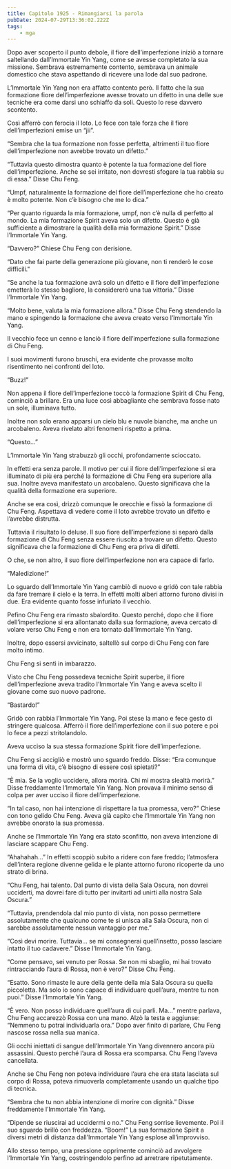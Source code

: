 ```yaml
---
title: Capitolo 1925 - Rimangiarsi la parola
pubDate: 2024-07-29T13:36:02.222Z
tags:
    - mga
---
```


Dopo aver scoperto il punto debole, il fiore dell’imperfezione iniziò a tornare saltellando dall’Immortale Yin Yang, come se avesse completato la sua missione. Sembrava estremamente contento, sembrava un animale domestico che stava aspettando di ricevere una lode dal suo padrone.

L’Immortale Yin Yang non era affatto contento però. Il fatto che la sua formazione fiore dell’imperfezione avesse trovato un difetto in una delle sue tecniche era come darsi uno schiaffo da soli. Questo lo rese davvero scontento.

Così afferrò con ferocia il loto. Lo fece con tale forza che il fiore dell’imperfezioni emise un “jii”.

“Sembra che la tua formazione non fosse perfetta, altrimenti il tuo fiore dell’imperfezione non avrebbe trovato un difetto.”

“Tuttavia questo dimostra quanto è potente la tua formazione del fiore dell’imperfezione. Anche se sei irritato, non dovresti sfogare la tua rabbia su di essa.” Disse Chu Feng.

“Umpf, naturalmente la formazione del fiore dell’imperfezione che ho creato è molto potente. Non c’è bisogno che me lo dica.”

“Per quanto riguarda la mia formazione, umpf, non c’è nulla di perfetto al mondo. La mia formazione Spirit aveva solo un difetto. Questo è già sufficiente a dimostrare la qualità della mia formazione Spirit.” Disse l’Immortale Yin Yang.

“Davvero?” Chiese Chu Feng con derisione.

“Dato che fai parte della generazione più giovane, non ti renderò le cose difficili."

“Se anche la tua formazione avrà solo un difetto e il fiore dell’imperfezione emetterà lo stesso bagliore, la considererò una tua vittoria.” Disse l’Immortale Yin Yang.

“Molto bene, valuta la mia formazione allora.” Disse Chu Feng stendendo la mano e spingendo la formazione che aveva creato verso l’Immortale Yin Yang.

Il vecchio fece un cenno e lanciò il fiore dell’imperfezione sulla formazione di Chu Feng.

I suoi movimenti furono bruschi, era evidente che provasse molto risentimento nei confronti del loto.

“Buzz!”

Non appena il fiore dell’imperfezione toccò la formazione Spirit di Chu Feng, cominciò a brillare. Era una luce così abbagliante che sembrava fosse nato un sole, illuminava tutto.

Inoltre non solo erano apparsi un cielo blu e nuvole bianche, ma anche un arcobaleno. Aveva rivelato altri fenomeni rispetto a prima.

“Questo…”

L’Immortale Yin Yang strabuzzò gli occhi, profondamente scioccato.

In effetti era senza parole. Il motivo per cui il fiore dell’imperfezione si era illuminato di più era perché la formazione di Chu Feng era superiore alla sua. Inoltre aveva manifestato un arcobaleno. Questo significava che la qualità della formazione era superiore.

Anche se era così, drizzò comunque le orecchie e fissò la formazione di Chu Feng. Aspettava di vedere come il loto avrebbe trovato un difetto e l’avrebbe distrutta.

Tuttavia il risultato lo deluse. Il suo fiore dell’imperfezione si separò dalla formazione di Chu Feng senza essere riuscito a trovare un difetto. Questo significava che la formazione di Chu Feng era priva di difetti.

O che, se non altro, il suo fiore dell’imperfezione non era capace di farlo.

“Maledizione!”

Lo sguardo dell’Immortale Yin Yang cambiò di nuovo e gridò con tale rabbia da fare tremare il cielo e la terra. In effetti molti alberi attorno furono divisi in due. Era evidente quanto fosse infuriato il vecchio.

Pefino Chu Feng era rimasto sbalordito. Questo perché, dopo che il fiore dell’imperfezione si era allontanato dalla sua formazione, aveva cercato di volare verso Chu Feng e non era tornato dall’Immortale Yin Yang.

Inoltre, dopo essersi avvicinato, saltellò sul corpo di Chu Feng con fare molto intimo.

Chu Feng si sentì in imbarazzo.

Visto che Chu Feng possedeva tecniche Spirit superbe, il fiore dell’imperfezione aveva tradito l’Immortale Yin Yang e aveva scelto il giovane come suo nuovo padrone.

“Bastardo!”

Gridò con rabbia l’Immortale Yin Yang. Poi stese la mano e fece gesto di stringere qualcosa. Afferrò il fiore dell’imperfezione con il suo potere e poi lo fece a pezzi stritolandolo.

Aveva ucciso la sua stessa formazione Spirit fiore dell’imperfezione.

Chu Feng si accigliò e mostrò uno sguardo freddo. Disse: “Era comunque una forma di vita, c’è bisogno di essere così spietati?”

“È mia. Se la voglio uccidere, allora morirà. Chi mi mostra slealtà morirà.” Disse freddamente l’Immortale Yin Yang. Non provava il minimo senso di colpa per aver ucciso il fiore dell’imperfezione.

“In tal caso, non hai intenzione di rispettare la tua promessa, vero?” Chiese con tono gelido Chu Feng. Aveva già capito che l’Immortale Yin Yang non avrebbe onorato la sua promessa.

Anche se l’Immortale Yin Yang era stato sconfitto, non aveva intenzione di lasciare scappare Chu Feng.

“Ahahahah…” In effetti scoppiò subito a ridere con fare freddo; l’atmosfera dell’intera regione divenne gelida e le piante attorno furono ricoperte da uno strato di brina.

“Chu Feng, hai talento. Dal punto di vista della Sala Oscura, non dovrei ucciderti, ma dovrei fare di tutto per invitarti ad unirti alla nostra Sala Oscura.”

“Tuttavia, prendendola dal mio punto di vista, non posso permettere assolutamente che qualcuno come te si unisca alla Sala Oscura, non ci sarebbe assolutamente nessun vantaggio per me.”

“Così devi morire. Tuttavia… se mi consegnerai quell’insetto, posso lasciare intatto il tuo cadavere.” Disse l’Immortale Yin Yang.

“Come pensavo, sei venuto per Rossa. Se non mi sbaglio, mi hai trovato rintracciando l’aura di Rossa, non è vero?” Disse Chu Feng.

“Esatto. Sono rimaste le aure della gente della mia Sala Oscura su quella piccoletta. Ma solo io sono capace di individuare quell’aura, mentre tu non puoi.” Disse l’Immortale Yin Yang.

“È vero. Non posso individuare quell’aura di cui parli. Ma…” mentre parlava, Chu Feng accarezzò Rossa con una mano. Alzò la testa e aggiunse: “Nemmeno tu potrai individuarla ora.” Dopo aver finito di parlare, Chu Feng nascose rossa nella sua manica.

Gli occhi iniettati di sangue dell’Immortale Yin Yang divennero ancora più assassini. Questo perché l’aura di Rossa era scomparsa. Chu Feng l’aveva cancellata.

Anche se Chu Feng non poteva individuare l’aura che era stata lasciata sul corpo di Rossa, poteva rimuoverla completamente usando un qualche tipo di tecnica.

“Sembra che tu non abbia intenzione di morire con dignità.” Disse freddamente l’Immortale Yin Yang.

“Dipende se riuscirai ad uccidermi o no.” Chu Feng sorrise lievemente. Poi il suo sguardo brillò con freddezza. “Boom!” La sua formazione Spirit a diversi metri di distanza dall’Immortale Yin Yang esplose all’improvviso.

Allo stesso tempo, una pressione opprimente cominciò ad avvolgere l’Immortale Yin Yang, costringendolo perfino ad arretrare ripetutamente.



